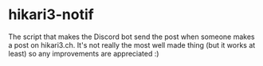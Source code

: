 # hikari3-notif
The script that makes the Discord bot send the post when someone makes a post on hikari3.ch.
It's not really the most well made thing (but it works at least) so any improvements are appreciated :)
